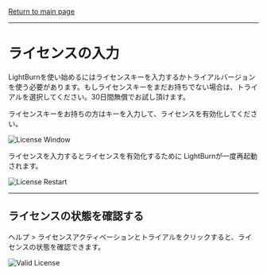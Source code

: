 [Return to main page](README.md)

----

# ライセンスの入力

LightBurnを使い始めるにはライセンスキーを入力するかトライアルバージョンを使う必要があります。もしライセンスキーをまだお持ちでない場合は、トライアルを選択してください。30日間無償でお試し頂けます。

ライセンスキーをお持ちの方はキーを入力して、ライセンスを有効化してください。 

![License Window](/img/License.PNG)

ライセンスを入力するとライセンスを有効化するために LightBurnが一度再起動されます。

![License Restart](/img/LicenseRestart.PNG)

-----

## ライセンスの状態を確認する

ヘルプ > ライセンスアクティベーションとトライアルをクリックすると、ライセンスの状態を確認できます。

![Valid License](/img/LicenseValid.PNG)





